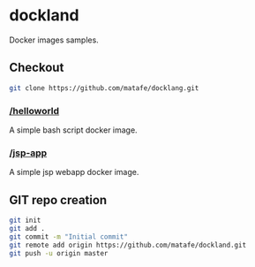 # dockland
Docker images samples.

## Checkout 
```bash
git clone https://github.com/matafe/docklang.git
````


### [/helloworld](./helloworld)
A simple bash script docker image.

### [/jsp-app](./jsp-app)

A simple jsp webapp docker image.



## GIT repo creation

```bash
git init
git add .
git commit -m "Initial commit"
git remote add origin https://github.com/matafe/dockland.git
git push -u origin master
```
